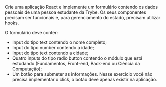  Crie uma aplicação React e implemente um formulário contendo os dados pessoais de uma pessoa estudante da Trybe. Os seus componentes precisam ser funcionais e, para gerenciamento do estado, precisam utilizar hooks.

O formulário deve conter:

- Input do tipo text contendo o nome completo;
- Input do tipo number contendo a idade;
- Input do tipo text contendo a cidade;
- Quatro inputs do tipo radio button contendo o módulo que está estudando (Fundamentos, Front-end, Back-end ou Ciência da Computação);
- Um botão para submeter as informações. Nesse exercício você não precisa implementar o click, o botão deve apenas existir na aplicação.
